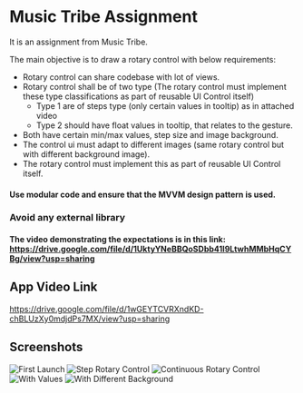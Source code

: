
# Music Tribe Assignment
It is an assignment from Music Tribe.

The main objective is to draw a rotary control with below requirements:

- Rotary control can share codebase with lot of views.
- Rotary control shall be of two type (The rotary control must implement these type classifications as part of reusable UI Control itself)
    - Type 1 are of steps type (only certain values in tooltip) as in attached video
    - Type 2 should have float values in tooltip, that relates to the gesture.
- Both have certain min/max values, step size and image background.
- The control ui must adapt to different images (same rotary control but with different background image).
- The rotary control must implement this as part of reusable UI Control itself.
#### Use modular code and ensure that the MVVM design pattern is used.
### Avoid any external library
#### The video demonstrating the expectations is in this link: https://drive.google.com/file/d/1UktyYNeBBQoSDbb41I9LtwhMMbHqCYBg/view?usp=sharing

## App Video Link
https://drive.google.com/file/d/1wGEYTCVRXndKD-chBLUzXy0mdjdPs7MX/view?usp=sharing

## Screenshots
![First Launch ](https://github.com/ashwanisingh8713/musictribe_assigment/blob/master/screeshots/01.png)
![Step Rotary Control  ](https://github.com/ashwanisingh8713/musictribe_assigment/blob/master/screeshots/02.png)
![Continuous Rotary Control  ](https://github.com/ashwanisingh8713/musictribe_assigment/blob/master/screeshots/03.png)
![With Values  ](https://github.com/ashwanisingh8713/musictribe_assigment/blob/master/screeshots/04.png)
![With Different Background  ](https://github.com/ashwanisingh8713/musictribe_assigment/blob/master/screeshots/00.png)

